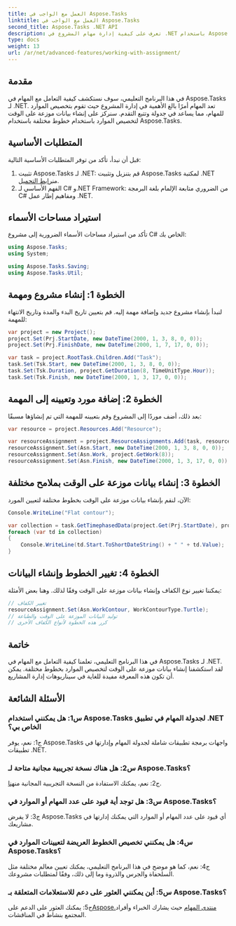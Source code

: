 ```yaml
---
title: العمل مع الواجب في Aspose.Tasks
linktitle: العمل مع الواجب في Aspose.Tasks
second_title: Aspose.Tasks .NET API
description: تعرف على كيفية إدارة مهام المشروع في .NET باستخدام Aspose.Tasks. اكتشف الخطوط المختلفة لجدولة الموارد.
type: docs
weight: 13
url: /ar/net/advanced-features/working-with-assignment/
---
```

## مقدمة

في هذا البرنامج التعليمي، سوف نستكشف كيفية التعامل مع المهام في Aspose.Tasks لـ .NET. تعد المهام أمرًا بالغ الأهمية في إدارة المشروع حيث تقوم بتخصيص الموارد للمهام، مما يساعد في جدولة وتتبع التقدم. سنركز على إنشاء بيانات موزعة على الوقت لتخصيص الموارد باستخدام خطوط مختلفة باستخدام Aspose.Tasks.

## المتطلبات الأساسية

قبل أن نبدأ، تأكد من توفر المتطلبات الأساسية التالية:

1.  تثبيت Aspose.Tasks لـ .NET: قم بتنزيل وتثبيت Aspose.Tasks لمكتبة .NET من[رابط التحميل](https://releases.aspose.com/tasks/net/).
2. الفهم الأساسي لـ C# و.NET Framework: من الضروري متابعة الإلمام بلغة البرمجة C# ومفاهيم إطار عمل .NET.

## استيراد مساحات الأسماء

تأكد من استيراد مساحات الأسماء الضرورية إلى مشروع C# الخاص بك:

```csharp
using Aspose.Tasks;
using System;

using Aspose.Tasks.Saving;
using Aspose.Tasks.Util;

```

## الخطوة 1: إنشاء مشروع ومهمة

لنبدأ بإنشاء مشروع جديد وإضافة مهمة إليه. قم بتعيين تاريخ البدء والمدة وتاريخ الانتهاء للمهمة:

```csharp
var project = new Project();
project.Set(Prj.StartDate, new DateTime(2000, 1, 3, 8, 0, 0));
project.Set(Prj.FinishDate, new DateTime(2000, 1, 7, 17, 0, 0));

var task = project.RootTask.Children.Add("Task");
task.Set(Tsk.Start, new DateTime(2000, 1, 3, 8, 0, 0));
task.Set(Tsk.Duration, project.GetDuration(8, TimeUnitType.Hour));
task.Set(Tsk.Finish, new DateTime(2000, 1, 3, 17, 0, 0));
```

## الخطوة 2: إضافة مورد وتعيينه إلى المهمة

بعد ذلك، أضف موردًا إلى المشروع وقم بتعيينه للمهمة التي تم إنشاؤها مسبقًا:

```csharp
var resource = project.Resources.Add("Resource");

var resourceAssignment = project.ResourceAssignments.Add(task, resource);
resourceAssignment.Set(Asn.Start, new DateTime(2000, 1, 3, 8, 0, 0));
resourceAssignment.Set(Asn.Work, project.GetWork(8));
resourceAssignment.Set(Asn.Finish, new DateTime(2000, 1, 3, 17, 0, 0));
```

## الخطوة 3: إنشاء بيانات موزعة على الوقت بملامح مختلفة

الآن، لنقم بإنشاء بيانات موزعة على الوقت بخطوط مختلفة لتعيين المورد:

```csharp
Console.WriteLine("Flat contour");

var collection = task.GetTimephasedData(project.Get(Prj.StartDate), project.Get(Prj.FinishDate));
foreach (var td in collection)
{
	Console.WriteLine(td.Start.ToShortDateString() + " " + td.Value);
}
```

## الخطوة 4: تغيير الخطوط وإنشاء البيانات

يمكننا تغيير نوع الكفاف وإنشاء بيانات موزعة على الوقت وفقًا لذلك. وهنا بعض الأمثلة:

```csharp
// تغيير الكفاف
resourceAssignment.Set(Asn.WorkContour, WorkContourType.Turtle);
// توليد البيانات الموزعة على الوقت والطباعة
// كرر هذه الخطوة لأنواع الكفاف الأخرى
```

## خاتمة

في هذا البرنامج التعليمي، تعلمنا كيفية التعامل مع المهام في Aspose.Tasks لـ .NET. لقد استكشفنا إنشاء بيانات موزعة على الوقت لتخصيص الموارد بخطوط مختلفة. يمكن أن تكون هذه المعرفة مفيدة للغاية في سيناريوهات إدارة المشاريع.

## الأسئلة الشائعة

### س1: هل يمكنني استخدام Aspose.Tasks لجدولة المهام في تطبيق .NET الخاص بي؟

ج1: نعم، يوفر Aspose.Tasks واجهات برمجة تطبيقات شاملة لجدولة المهام وإدارتها في تطبيقات .NET.

### س2: هل هناك نسخة تجريبية مجانية متاحة لـ Aspose.Tasks؟

 ج2: نعم، يمكنك الاستفادة من النسخة التجريبية المجانية من[هنا](https://releases.aspose.com/).

### س3: هل توجد أية قيود على عدد المهام أو الموارد في Aspose.Tasks؟

ج3: لا يفرض Aspose.Tasks أي قيود على عدد المهام أو الموارد التي يمكنك إدارتها في مشاريعك.

### س4: هل يمكنني تخصيص الخطوط العريضة لتعيينات الموارد في Aspose.Tasks؟

ج4: نعم، كما هو موضح في هذا البرنامج التعليمي، يمكنك تعيين معالم مختلفة مثل السلحفاة والجرس والذروة وما إلى ذلك، وفقًا لمتطلبات مشروعك.

### س5: أين يمكنني العثور على دعم للاستعلامات المتعلقة بـ Aspose.Tasks؟

ج5: يمكنك العثور على الدعم على[Aspose.منتدى المهام](https://forum.aspose.com/c/tasks/15) حيث يشارك الخبراء وأفراد المجتمع بنشاط في المناقشات.
